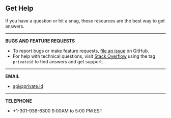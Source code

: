 ## Get Help
If you have a question or hit a snag, these resources are the best way to get answers.

***

**BUGS AND FEATURE REQUESTS**
* To report bugs or make feature requests, [file an issue](https://github.com/openinfer/PrivateIdentity/issues) on GitHub. 
* For help with technical questions, visit [Stack Overflow](https://stackoverflow.com/questions/tagged/privateid) using the tag `privateid` to find answers and get support. 

***

**EMAIL**
* api@private.id

***

**TELEPHONE**
* +1-301-938-6300 9:00AM to 5:00 PM EST
